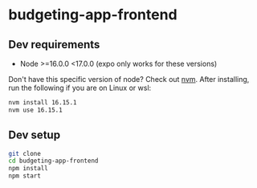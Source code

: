 # budgeting-app-frontend

## Dev requirements
- Node >=16.0.0 <17.0.0 (expo only works for these versions)

Don't have this specific version of node? Check out [nvm](https://github.com/coreybutler/nvm-windows#installation--upgrades). After installing, run the following if you are on Linux or wsl:

```sh
nvm install 16.15.1
nvm use 16.15.1
```

## Dev setup

```sh
git clone
cd budgeting-app-frontend
npm install
npm start
```
